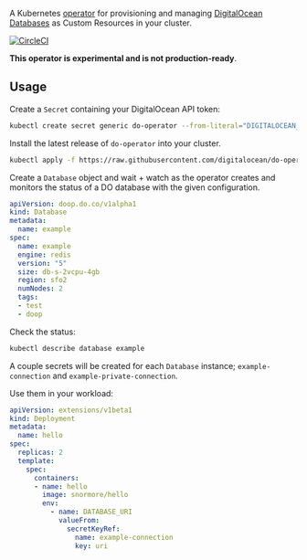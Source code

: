 A Kubernetes [operator](https://github.com/operator-framework/operator-sdk) for provisioning and managing [DigitalOcean Databases](https://www.digitalocean.com/products/managed-databases/) as Custom Resources in your cluster.

[![CircleCI](https://circleci.com/gh/digitalocean/do-operator.svg?style=svg)](https://circleci.com/gh/digitalocean/do-operator)

**This operator is experimental and is not production-ready**.

## Usage

Create a `Secret` containing your DigitalOcean API token:
```sh
kubectl create secret generic do-operator --from-literal="DIGITALOCEAN_ACCESS_TOKEN=${DIGITALOCEAN_ACCESS_TOKEN}"
```

Install the latest release of `do-operator` into your cluster.
```sh
kubectl apply -f https://raw.githubusercontent.com/digitalocean/do-operator/master/releases/v0.0.3/manifest.yaml
```

Create a `Database` object and wait + watch as the operator creates and monitors the status of a DO database with the given configuration.
```yaml
apiVersion: doop.do.co/v1alpha1
kind: Database
metadata:
  name: example
spec:
  name: example
  engine: redis
  version: "5"
  size: db-s-2vcpu-4gb
  region: sfo2
  numNodes: 2
  tags:
  - test
  - doop
```

Check the status:
```sh
kubectl describe database example
```

A couple secrets will be created for each `Database` instance; `example-connection` and `example-private-connection`.

Use them in your workload:

```yaml
apiVersion: extensions/v1beta1
kind: Deployment
metadata:
  name: hello
spec:
  replicas: 2
  template:
    spec:
      containers:
      - name: hello
        image: snormore/hello
        env:
          - name: DATABASE_URI
            valueFrom:
              secretKeyRef:
                name: example-connection
                key: uri
```

